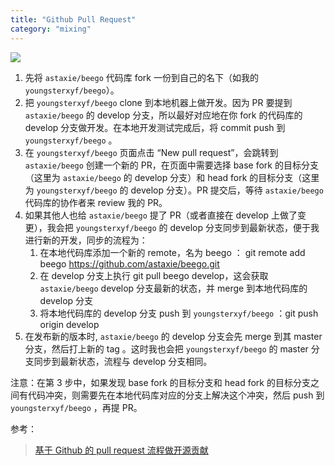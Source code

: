 ```yaml
---
title: "Github Pull Request"
category: "mixing"
---
```


![](https://raw.githubusercontent.com/youngsterxyf/youngsterxyf.github.com/master/assets/uploads/pics/fork-pull-request.jpeg)

1. 先将 `astaxie/beego` 代码库 fork 一份到自己的名下（如我的 `youngsterxyf/beego`）。
1. 把 `youngsterxyf/beego` clone 到本地机器上做开发。因为 PR 要提到 `astaxie/beego` 的 develop 分支，所以最好对应地在你 fork 的代码库的 develop 分支做开发。在本地开发测试完成后，将 commit push 到 `youngsterxyf/beego` 。
1. 在 `youngsterxyf/beego` 页面点击 “New pull request”，会跳转到 `astaxie/beego` 创建一个新的 PR，在页面中需要选择 base fork 的目标分支（这里为 `astaxie/beego` 的 develop 分支）和 head fork 的目标分支（这里为 `youngsterxyf/beego` 的 develop 分支）。PR 提交后，等待 `astaxie/beego` 代码库的协作者来 review 我的 PR。
1. 如果其他人也给 `astaxie/beego` 提了 PR（或者直接在 develop 上做了变更），我会把 `youngsterxyf/beego` 的 develop 分支同步到最新状态，便于我进行新的开发，同步的流程为：
   1. 在本地代码库添加一个新的 remote，名为 beego ： git remote add beego https://github.com/astaxie/beego.git
   1. 在 develop 分支上执行 git pull beego develop，这会获取 `astaxie/beego` develop 分支最新的状态，并 merge 到本地代码库的 develop 分支
   1. 将本地代码库的 develop 分支 push 到 `youngsterxyf/beego` ：git push origin develop
1. 在发布新的版本时, `astaxie/beego` 的 develop 分支会先 merge 到其 master 分支，然后打上新的 tag 。这时我也会把 `youngsterxyf/beego` 的 master 分支同步到最新状态，流程与 develop 分支相同。

注意：在第 3 步中，如果发现 base fork 的目标分支和 head fork 的目标分支之间有代码冲突，则需要先在本地代码库对应的分支上解决这个冲突，然后 push 到 `youngsterxyf/beego` ，再提 PR。

参考：

> [基于 Github 的 pull request 流程做开源贡献](http://blog.xiayf.cn/2016/01/18/github-fork-pull-request/)
